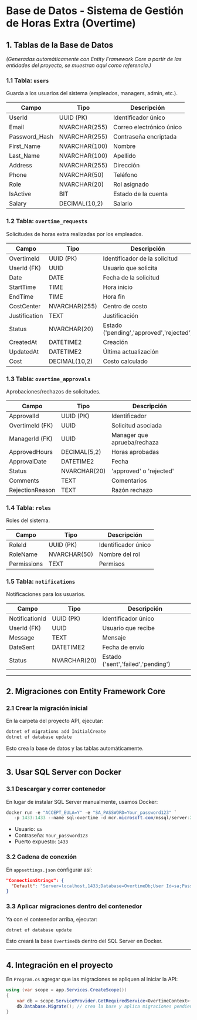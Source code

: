 # **Base de Datos - Sistema de Gestión de Horas Extra (Overtime)**

## **1. Tablas de la Base de Datos**

*(Generadas automáticamente con Entity Framework Core a partir de las entidades del proyecto, se muestran aquí como referencia.)*

### **1.1 Tabla: `users`**
Guarda a los usuarios del sistema (empleados, managers, admin, etc.).

| Campo           | Tipo            | Descripción |
|-----------------|-----------------|-------------|
| UserId          | UUID (PK)       | Identificador único |
| Email           | NVARCHAR(255)   | Correo electrónico único |
| Password_Hash   | NVARCHAR(255)   | Contraseña encriptada |
| First_Name      | NVARCHAR(100)   | Nombre |
| Last_Name       | NVARCHAR(100)   | Apellido |
| Address         | NVARCHAR(255)   | Dirección |
| Phone           | NVARCHAR(50)    | Teléfono |
| Role            | NVARCHAR(20)    | Rol asignado |
| IsActive        | BIT             | Estado de la cuenta |
| Salary          | DECIMAL(10,2)   | Salario |

### **1.2 Tabla: `overtime_requests`**
Solicitudes de horas extra realizadas por los empleados.

| Campo           | Tipo            | Descripción |
|-----------------|-----------------|-------------|
| OvertimeId      | UUID (PK)       | Identificador de la solicitud |
| UserId (FK)     | UUID            | Usuario que solicita |
| Date            | DATE            | Fecha de la solicitud |
| StartTime       | TIME            | Hora inicio |
| EndTime         | TIME            | Hora fin |
| CostCenter      | NVARCHAR(255)   | Centro de costo |
| Justification   | TEXT            | Justificación |
| Status          | NVARCHAR(20)    | Estado ('pending','approved','rejected') |
| CreatedAt       | DATETIME2       | Creación |
| UpdatedAt       | DATETIME2       | Última actualización |
| Cost            | DECIMAL(10,2)   | Costo calculado |

### **1.3 Tabla: `overtime_approvals`**
Aprobaciones/rechazos de solicitudes.

| Campo            | Tipo            | Descripción |
|------------------|-----------------|-------------|
| ApprovalId       | UUID (PK)       | Identificador |
| OvertimeId (FK)  | UUID            | Solicitud asociada |
| ManagerId (FK)   | UUID            | Manager que aprueba/rechaza |
| ApprovedHours    | DECIMAL(5,2)    | Horas aprobadas |
| ApprovalDate     | DATETIME2       | Fecha |
| Status           | NVARCHAR(20)    | 'approved' o 'rejected' |
| Comments         | TEXT            | Comentarios |
| RejectionReason  | TEXT            | Razón rechazo |

### **1.4 Tabla: `roles`**
Roles del sistema.

| Campo      | Tipo          | Descripción |
|------------|---------------|-------------|
| RoleId     | UUID (PK)     | Identificador único |
| RoleName   | NVARCHAR(50)  | Nombre del rol |
| Permissions| TEXT          | Permisos |

### **1.5 Tabla: `notifications`**
Notificaciones para los usuarios.

| Campo           | Tipo          | Descripción |
|-----------------|---------------|-------------|
| NotificationId  | UUID (PK)     | Identificador único |
| UserId (FK)     | UUID          | Usuario que recibe |
| Message         | TEXT          | Mensaje |
| DateSent        | DATETIME2     | Fecha de envío |
| Status          | NVARCHAR(20)  | Estado ('sent','failed','pending') |

---

## **2. Migraciones con Entity Framework Core**

### **2.1 Crear la migración inicial**
En la carpeta del proyecto API, ejecutar:

```powershell
dotnet ef migrations add InitialCreate
dotnet ef database update
````

Esto crea la base de datos y las tablas automáticamente.

---

## **3. Usar SQL Server con Docker**

### **3.1 Descargar y correr contenedor**

En lugar de instalar SQL Server manualmente, usamos Docker:

```powershell
docker run -e "ACCEPT_EULA=Y" -e "SA_PASSWORD=Your_password123" `
   -p 1433:1433 --name sql-overtime -d mcr.microsoft.com/mssql/server:2022-latest
```

* Usuario: `sa`
* Contraseña: `Your_password123`
* Puerto expuesto: `1433`

### **3.2 Cadena de conexión**

En `appsettings.json` configurar así:

```json
"ConnectionStrings": {
  "Default": "Server=localhost,1433;Database=OvertimeDb;User Id=sa;Password=Your_password123;TrustServerCertificate=True;"
}
```

### **3.3 Aplicar migraciones dentro del contenedor**

Ya con el contenedor arriba, ejecutar:

```powershell
dotnet ef database update
```

Esto creará la base `OvertimeDb` dentro del SQL Server en Docker.

---

## **4. Integración en el proyecto**

En `Program.cs` agregar que las migraciones se apliquen al iniciar la API:

```csharp
using (var scope = app.Services.CreateScope())
{
    var db = scope.ServiceProvider.GetRequiredService<OvertimeContext>();
    db.Database.Migrate(); // crea la base y aplica migraciones pendientes
}
